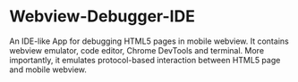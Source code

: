 # Webview-Debugger-IDE
An IDE-like App for debugging HTML5 pages in mobile webview. It contains webview emulator, code editor, Chrome DevTools and terminal. More importantly, it emulates protocol-based interaction between HTML5 page and mobile webview.
